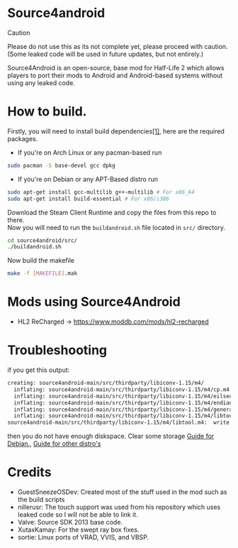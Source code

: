 # Source4android
> [!CAUTION]
> Please do not use this as its not complete yet, please proceed with caution. (Some leaked code will be used in future updates, but not entirely.)

Source4Android is an open-source, base mod for Half-Life 2 which allows players to port their mods to Android and Android-based systems without using any leaked code.
# How to build.
Firstly, you will need to install build dependencies[[1]](https://developer.valvesoftware.com/wiki/Source_SDK_2013#Step_One:_Getting_the_basic_C/C++_development_tools), here are the required packages.
- If you're on Arch Linux or any pacman-based run
```bash
sudo pacman -S base-devel gcc dpkg
```
- If you're on Debian or any APT-Based distro run
```bash
sudo apt-get install gcc-multilib g++-multilib # For x86_64
sudo apt-get install build-essential # For x86/i386
```
Download the Steam Client Runtime and copy the files from this repo to there.
<br>
Now you will need to run the `buildandroid.sh` file located in `src/` directory.
```bash
cd source4android/src/
./buildandroid.sh
```
Now build the makefile
```bash
make -f [MAKEFILE].mak
```

# Mods using Source4Android
- HL2 ReCharged → https://www.moddb.com/mods/hl2-recharged

# Troubleshooting
if you get this output:
```bash
creating: source4android-main/src/thirdparty/libiconv-1.15/m4/
  inflating: source4android-main/src/thirdparty/libiconv-1.15/m4/cp.m4
  inflating: source4android-main/src/thirdparty/libiconv-1.15/m4/eilseq.m4
  inflating: source4android-main/src/thirdparty/libiconv-1.15/m4/endian.m4
  inflating: source4android-main/src/thirdparty/libiconv-1.15/m4/general.m4
  inflating: source4android-main/src/thirdparty/libiconv-1.15/m4/libtool.m4
source4android-main/src/thirdparty/libiconv-1.15/m4/libtool.m4:  write error (disk full?).  Continue? (y/n/^C)
```
then you do not have enough diskspace. Clear some storage [Guide for Debian.](https://askubuntu.com/questions/5980/how-do-i-free-up-disk-space), [Guide for other distro's](https://unix.stackexchange.com/questions/774199/how-to-clean-up-a-linux-system-to-free-up-disk-space)

# Credits
- GuestSneezeOSDev: Created most of the stuff used in the mod such as the build scripts
- nillerusr: The touch support was used from his repository which uses leaked code so I will not be able to link it.
- Valve: Source SDK 2013 base code.
- XutaxKamay: For the swept ray box fixes.
- sortie: Linux ports of VRAD, VVIS, and VBSP.
